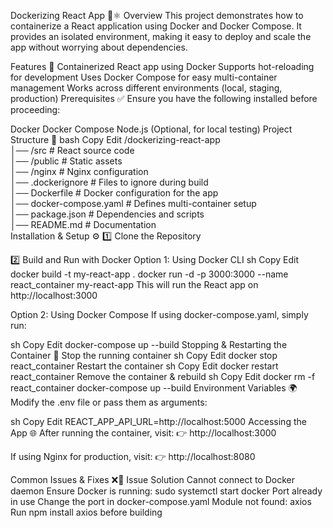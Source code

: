 Dockerizing React App 🐳⚛️
Overview
This project demonstrates how to containerize a React application using Docker and Docker Compose. It provides an isolated environment, making it easy to deploy and scale the app without worrying about dependencies.

Features 🚀
Containerized React app using Docker
Supports hot-reloading for development
Uses Docker Compose for easy multi-container management
Works across different environments (local, staging, production)
Prerequisites ✅
Ensure you have the following installed before proceeding:

Docker
Docker Compose
Node.js (Optional, for local testing)
Project Structure 📁
bash
Copy
Edit
/dockerizing-react-app  
│── /src                # React source code  
│── /public             # Static assets  
│── /nginx              # Nginx configuration  
│── .dockerignore       # Files to ignore during build  
│── Dockerfile          # Docker configuration for the app  
│── docker-compose.yaml # Defines multi-container setup  
│── package.json        # Dependencies and scripts  
│── README.md           # Documentation  
Installation & Setup ⚙️
1️⃣ Clone the Repository

2️⃣ Build and Run with Docker
Option 1: Using Docker CLI
sh
Copy
Edit
docker build -t my-react-app .
docker run -d -p 3000:3000 --name react_container my-react-app
This will run the React app on http://localhost:3000

Option 2: Using Docker Compose
If using docker-compose.yaml, simply run:

sh
Copy
Edit
docker-compose up --build
Stopping & Restarting the Container 🔄
Stop the running container
sh
Copy
Edit
docker stop react_container
Restart the container
sh
Copy
Edit
docker restart react_container
Remove the container & rebuild
sh
Copy
Edit
docker rm -f react_container
docker-compose up --build
Environment Variables 🌍
Modify the .env file or pass them as arguments:

sh
Copy
Edit
REACT_APP_API_URL=http://localhost:5000
Accessing the App 🌐
After running the container, visit:
👉 http://localhost:3000

If using Nginx for production, visit:
👉 http://localhost:8080

Common Issues & Fixes ❌🔧
Issue	Solution
Cannot connect to Docker daemon	Ensure Docker is running: sudo systemctl start docker
Port already in use	Change the port in docker-compose.yaml
Module not found: axios	Run npm install axios before building
